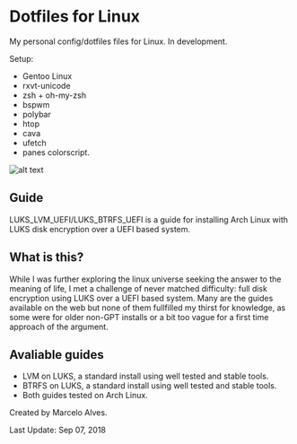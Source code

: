 # Dotfiles for Linux

My personal config/dotfiles files for Linux. In development.

Setup:
- Gentoo Linux
- rxvt-unicode
- zsh + oh-my-zsh
- bspwm
- polybar
- htop
- cava
- ufetch
- panes colorscript.


![alt text](https://i.imgur.com/BZs0FOG.png)


## Guide

LUKS_LVM_UEFI/LUKS_BTRFS_UEFI is a guide for installing Arch Linux with LUKS disk encryption over a UEFI based system.

## What is this?

While I was further exploring the linux universe seeking the answer to the meaning of life, I met a challenge of never matched difficulty: full disk encryption using LUKS over a UEFI based system. Many are the guides available on the web but none of them fullfilled my thirst for knowledge, as some were for older non-GPT installs or a bit too vague for a first time approach of the argument.

## Avaliable guides

- LVM on LUKS, a standard install using well tested and stable tools.
- BTRFS on LUKS, a standard install using well tested and stable tools.
- Both guides tested on Arch Linux.



Created by Marcelo Alves.

Last Update: Sep 07, 2018
